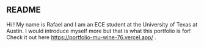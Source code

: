## README 
Hi ! My name is Rafael and I am an ECE student at the University of Texas at Austin. I would introduce myself more but that is what this portfolio is for!
Check it out here https://portfolio-mu-wine-76.vercel.app/ .
